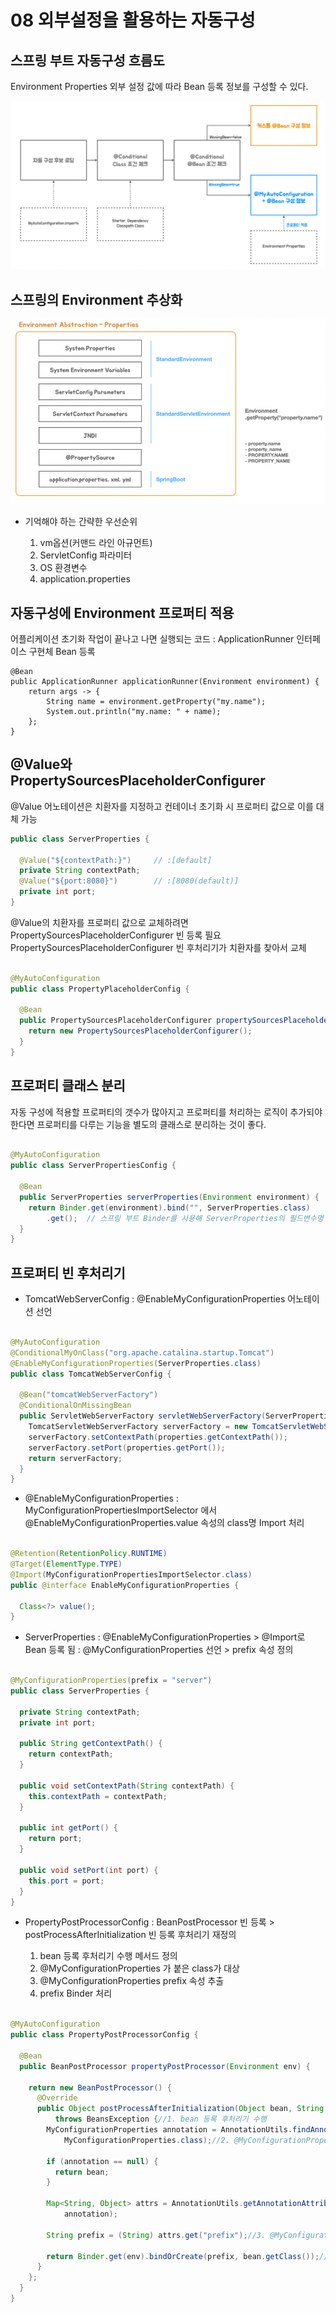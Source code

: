 # 08 외부설정을 활용하는 자동구성

## 스프링 부트 자동구성 흐름도

Environment Properties 외부 설정 값에 따라 Bean 등록 정보를 구성할 수 있다.

![스프링부트 자동구성 흐름도.png](img/스프링부트%20자동구성%20흐름도.png)

## 스프링의 Environment 추상화

![스프링부트 Environment 추상화.png](img/스프링부트%20Environment%20추상화.png)

- 기억해야 하는 간략한 우선순위

    1. vm옵션(커맨드 라인 아규먼트)
    2. ServletConfig 파라미터
    3. OS 환경변수
    4. application.properties

## 자동구성에 Environment 프로퍼티 적용

어플리케이션 초기화 작업이 끝나고 나면 실행되는 코드 : ApplicationRunner 인터페이스 구현체 Bean 등록

```
@Bean
public ApplicationRunner applicationRunner(Environment environment) {
    return args -> {
        String name = environment.getProperty("my.name");
        System.out.println("my.name: " + name);
    }; 
}
```

## @Value와 PropertySourcesPlaceholderConfigurer

@Value 어노테이션은 치환자를 지정하고 컨테이너 초기화 시 프로퍼티 값으로 이를 대체 가능

```java
public class ServerProperties {

  @Value("${contextPath:}")     // :[default]
  private String contextPath;
  @Value("${port:8080}")        // :[8080(default)]
  private int port;
}
```

@Value의 치환자를 프로퍼티 값으로 교체하려면 PropertySourcesPlaceholderConfigurer 빈 등록 필요   
PropertySourcesPlaceholderConfigurer 빈 후처리기가 치환자를 찾아서 교체

```java

@MyAutoConfiguration
public class PropertyPlaceholderConfig {

  @Bean
  public PropertySourcesPlaceholderConfigurer propertySourcesPlaceholderConfigurer() {
    return new PropertySourcesPlaceholderConfigurer();
  }
}

```

## 프로퍼티 클래스 분리

자동 구성에 적용할 프로퍼티의 갯수가 많아지고 프로퍼티를 처리하는 로직이 추가되야 한다면 프로퍼티를 다루는 기능을 별도의 클래스로 분리하는 것이 좋다.

```java

@MyAutoConfiguration
public class ServerPropertiesConfig {

  @Bean
  public ServerProperties serverProperties(Environment environment) {
    return Binder.get(environment).bind("", ServerProperties.class)
        .get();  // 스프링 부트 Binder를 사용해 ServerProperties의 필드변수명 <> Properties명 자동 대입  
  }
}

```

## 프로퍼티 빈 후처리기

- TomcatWebServerConfig
  : @EnableMyConfigurationProperties 어노테이션 선언

```java

@MyAutoConfiguration
@ConditionalMyOnClass("org.apache.catalina.startup.Tomcat")
@EnableMyConfigurationProperties(ServerProperties.class)
public class TomcatWebServerConfig {

  @Bean("tomcatWebServerFactory")
  @ConditionalOnMissingBean
  public ServletWebServerFactory servletWebServerFactory(ServerProperties properties) {
    TomcatServletWebServerFactory serverFactory = new TomcatServletWebServerFactory();
    serverFactory.setContextPath(properties.getContextPath());
    serverFactory.setPort(properties.getPort());
    return serverFactory;
  }
}
```

- @EnableMyConfigurationProperties
  : MyConfigurationPropertiesImportSelector 에서 @EnableMyConfigurationProperties.value 속성의 class명
  Import 처리

```java

@Retention(RetentionPolicy.RUNTIME)
@Target(ElementType.TYPE)
@Import(MyConfigurationPropertiesImportSelector.class)
public @interface EnableMyConfigurationProperties {

  Class<?> value();
}

```

- ServerProperties
  : @EnableMyConfigurationProperties
  \> @Import로 Bean 등록 됨
  : @MyConfigurationProperties 선언
  \> prefix 속성 정의

```java

@MyConfigurationProperties(prefix = "server")
public class ServerProperties {

  private String contextPath;
  private int port;

  public String getContextPath() {
    return contextPath;
  }

  public void setContextPath(String contextPath) {
    this.contextPath = contextPath;
  }

  public int getPort() {
    return port;
  }

  public void setPort(int port) {
    this.port = port;
  }
}

```

- PropertyPostProcessorConfig
  : BeanPostProcessor 빈 등록
  \> postProcessAfterInitialization 빈 등록 후처리기 재정의

    1. bean 등록 후처리기 수행 메서드 정의
    2. @MyConfigurationProperties 가 붙은 class가 대상
    3. @MyConfigurationProperties prefix 속성 추출
    4. prefix Binder 처리

```java

@MyAutoConfiguration
public class PropertyPostProcessorConfig {

  @Bean
  public BeanPostProcessor propertyPostProcessor(Environment env) {

    return new BeanPostProcessor() {
      @Override
      public Object postProcessAfterInitialization(Object bean, String beanName)
          throws BeansException {//1. bean 등록 후처리기 수행
        MyConfigurationProperties annotation = AnnotationUtils.findAnnotation(bean.getClass(),
            MyConfigurationProperties.class);//2. @MyConfigurationProperties 가 붙은 class가 대상

        if (annotation == null) {
          return bean;
        }

        Map<String, Object> attrs = AnnotationUtils.getAnnotationAttributes(
            annotation);

        String prefix = (String) attrs.get("prefix");//3. @MyConfigurationProperties prefix 속성 추출

        return Binder.get(env).bindOrCreate(prefix, bean.getClass());//4. prefix Binder 처리
      }
    };
  }
}

```